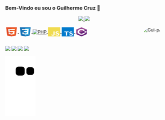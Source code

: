 ### Bem-Vindo eu sou o Guilherme Cruz 👋

<div align="center">
  <a href="https://github.com/guilhermecruzpt">
  <img height="180em" src="https://github-readme-stats.vercel.app/api?username=guilhermecruzpt&show_icons=true&theme=merko&include_all_commits=true&count_private=true"/>
  <img height="180em" src="https://github-readme-stats.vercel.app/api/top-langs/?username=guilhermecruzpt&layout=compact&langs_count=7&theme=merko"/>
</div>
<div style="display: inline_block"><br>
  <img align="center" alt="HTML" height="30" width="40" src="https://raw.githubusercontent.com/devicons/devicon/master/icons/html5/html5-original.svg">
  <img align="center" alt="CSS" height="30" width="40" src="https://raw.githubusercontent.com/devicons/devicon/master/icons/css3/css3-original.svg">
  <img align="center" alt="PHP" height="50" width="50"  src="https://cdn.jsdelivr.net/gh/devicons/devicon/icons/php/php-original.svg" />   
  <img align="center" alt="JS" height="30" width="40" src="https://raw.githubusercontent.com/devicons/devicon/master/icons/javascript/javascript-plain.svg">
  <img align="center" alt="TS" height="30" width="40" src="https://raw.githubusercontent.com/devicons/devicon/master/icons/typescript/typescript-plain.svg">
  <img align="center" alt="Csharp" height="30" width="40" src="https://raw.githubusercontent.com/devicons/devicon/master/icons/csharp/csharp-original.svg">
  <img align="right" alt="Gui-pic" height="150" style="border-radius:50px;" src="https://scontent-lis1-1.xx.fbcdn.net/v/t31.18172-8/11425508_878959858857293_2297041414801824693_o.jpg?_nc_cat=107&ccb=1-7&_nc_sid=09cbfe&_nc_ohc=mA5xPuAOC04AX-v6mE4&_nc_ht=scontent-lis1-1.xx&oh=00_AT_q6q2UjKLEyyzNPIP-kXEel8Hks6YqAvZP_tzlujp_UA&oe=62D6AA02">
</div>
  
  ##
 
<div> 
  <a href="https://www.youtube.com/channel/UCJsjP_OhXkbMUs9eo7gsoJA" target="_blank"><img src="https://img.shields.io/badge/YouTube-FF0000?style=for-the-badge&logo=youtube&logoColor=white" target="_blank"></a>
<!--  <a href="" target="_blank"><img src="https://img.shields.io/badge/-Instagram-%23E4405F?style=for-the-badge&logo=instagram&logoColor=white" target="_blank"></a> -->
 	<a href="https://www.twitch.tv/power_cross" target="_blank"><img src="https://img.shields.io/badge/Twitch-9146FF?style=for-the-badge&logo=twitch&logoColor=white" target="_blank"></a>
<!--  <a href="" target="_blank"><img src="https://img.shields.io/badge/Discord-7289DA?style=for-the-badge&logo=discord&logoColor=white" target="_blank"></a> -->
  <a href = "mailto:guilhermecruz128@gmail.com"><img src="https://img.shields.io/badge/-Gmail-%23333?style=for-the-badge&logo=gmail&logoColor=white" target="_blank"></a>
  <a href="https://www.linkedin.com/in/guilherme-cruz-768908172/" target="_blank"><img src="https://img.shields.io/badge/-LinkedIn-%230077B5?style=for-the-badge&logo=linkedin&logoColor=white" target="_blank"></a> 
 
  ![Snake animation](https://github.com/GuilhermeCruzPT/GuilhermeCruzPT/blob/output/github-contribution-grid-snake.svg)
 
</div>

<!--
**GuilhermeCruzPT/GuilhermeCruzPT** is a ✨ _special_ ✨ repository because its `README.md` (this file) appears on your GitHub profile.

Here are some ideas to get you started:

- 🔭 I’m currently working on ...
- 🌱 I’m currently learning ...
- 👯 I’m looking to collaborate on ...
- 🤔 I’m looking for help with ...
- 💬 Ask me about ...
- 📫 How to reach me: ...
- 😄 Pronouns: ...
- ⚡ Fun fact: ...
-->

